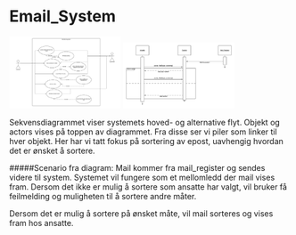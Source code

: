 # Email_System


<img src="usecase.png" width="200">




<img src="Seq_Diagram.png" width="200">

Sekvensdiagrammet viser systemets hoved- og alternative flyt. Objekt og actors vises på toppen av diagrammet. 
Fra disse ser vi piler som linker til hver objekt.
Her har vi tatt fokus på sortering av epost, uavhengig hvordan det er ønsket å sortere. 

#####Scenario fra diagram: 
Mail kommer fra mail_register og sendes videre til system. 
Systemet vil fungere som et mellomledd der mail vises fram. 
Dersom det ikke er mulig å sortere som ansatte har valgt, vil bruker få feilmelding og 
muligheten til å sortere andre måter. 

Dersom det er mulig å sortere på ønsket måte, vil mail sorteres og vises fram hos ansatte. 

